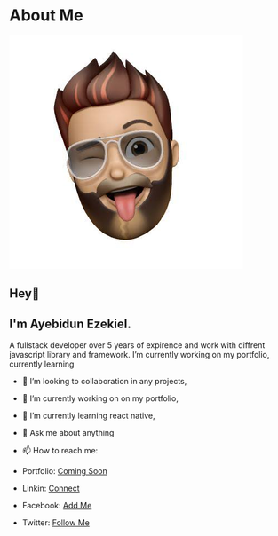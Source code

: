 # About Me

![./images.jpeg](./images.jpeg)

## Hey👋
## I'm Ayebidun Ezekiel.
A fullstack developer over 5 years of expirence and work with diffrent javascript library and framework. I’m currently working on my portfolio, currently learning 

- 👯 I’m looking to collaboration in any projects,
- 🔭 I’m currently working on on my portfolio,
- 🌱 I’m currently learning react native,
- 💬 Ask me about anything
- 📫 How to reach me:

- Portfolio: [Coming Soon]()
- Linkin: [Connect](https://linkedin.com/in/Ezekiel8807)
- Facebook: [Add Me](https://web.facebook.com/Ezekiel8807)
- Twitter: [Follow Me](https://twitter.com/AyebidunEzekiel)

